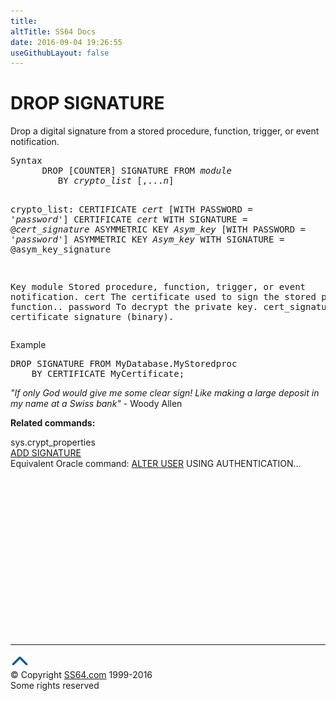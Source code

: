 ```yaml
---
title:
altTitle: SS64 Docs
date: 2016-09-04 19:26:55
useGithubLayout: false
---
```

<!-- #BeginLibraryItem "/Library/head_sql.lbi" --><!-- #EndLibraryItem --><h1>DROP SIGNATURE</h1>
<p>Drop a digital signature from a stored procedure, function, trigger, or event notification.</p>
<pre>Syntax
      DROP [COUNTER] SIGNATURE FROM <i>module</i>
         BY <i>crypto_list</i> [,...<i>n</i>]

   crypto_list:
       CERTIFICATE <i>cert</i> [WITH PASSWORD = '<i>password</i>']
       CERTIFICATE <i>cert</i> WITH SIGNATURE = @<i>cert_signature</i>
       ASYMMETRIC KEY <i>Asym_key</i> [WITH PASSWORD = '<i>password</i>']
       ASYMMETRIC KEY <i>Asym_key</i> WITH SIGNATURE = @asym_key_signature
	  
Key
   module         Stored procedure, function, trigger, or event notification.
   cert           The certificate used to sign the stored procedure, function..
   password       To decrypt the private key.
   cert_signature The certificate signature (binary).</pre>
<p>   Example</p>
<pre>DROP SIGNATURE FROM MyDatabase.MyStoredproc<br>    BY CERTIFICATE MyCertificate;</pre>
<p class="quote"><i>"If only God would give me some clear sign! Like making a
large deposit in my name at a Swiss bank" </i>- Woody Allen </p>
<p><b>Related commands:</b></p>
<p>sys.crypt_properties<br>
<a href="signature_a.html">ADD SIGNATURE</a><br>
Equivalent Oracle command: <a href="../ora/user_a.html">ALTER USER</a> USING AUTHENTICATION... </p><!-- #BeginLibraryItem "/Library/foot_sql.lbi" --><p><script async="" src="//pagead2.googlesyndication.com/pagead/js/adsbygoogle.js"></script>
<!-- ss64-sql -->
<ins class="adsbygoogle" style="display:inline-block;width:300px;height:250px" data-ad-client="ca-pub-6140977852749469" data-ad-slot="6953563613"></ins>
<script>
(adsbygoogle = window.adsbygoogle || []).push({});
</script></p>
<hr>
<div id="bl" class="footer"><a href="#"><img src="../images/top.png" width="30" height="22" alt="Back to the Top"></a></div>
<div id="br" class="footer, tagline">© Copyright <a href="http://ss64.com/">SS64.com</a> 1999-2016<br>
Some rights reserved</div><!-- #EndLibraryItem -->

